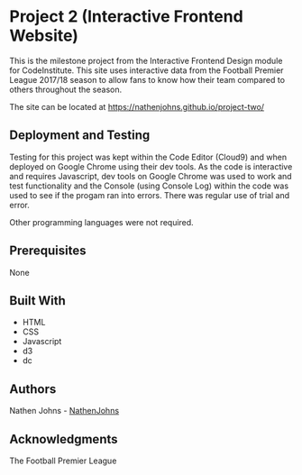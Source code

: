 # Project 2 (Interactive Frontend Website)
This is the milestone project from the Interactive Frontend Design module for CodeInstitute. This site uses interactive data from the Football Premier League 2017/18 season
to allow fans to know how their team compared to others throughout the season.

The site can be located at https://nathenjohns.github.io/project-two/

## Deployment and Testing
Testing for this project was kept within the Code Editor (Cloud9) and when deployed on Google Chrome using their dev tools.
As the code is interactive and requires Javascript, dev tools on Google Chrome was used to work and test functionality and the Console (using Console Log) within the code was used
to see if the progam ran into errors. There was regular use of trial and error.

Other programming languages were not required.

## Prerequisites
None

## Built With
* HTML
* CSS
* Javascript
* d3
* dc

## Authors
Nathen Johns - [NathenJohns](https://github.com/NathenJohns)

## Acknowledgments
The Football Premier League